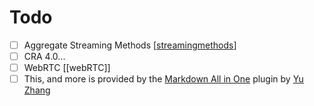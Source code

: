 # Todo

- [ ] Aggregate Streaming Methods [[streamingmethods]]
- [ ] CRA 4.0...
- [ ] WebRTC [[webRTC]]
- [ ] This, and more is provided by the [Markdown All in One](https://marketplace.visualstudio.com/items?itemName=yzhang.markdown-all-in-one) plugin by [Yu Zhang](https://github.com/yzhang-gh)

[//begin]: # "Autogenerated link references for markdown compatibility"
[streamingmethods]: streamingmethods "Streaming Methods"
[//end]: # "Autogenerated link references"